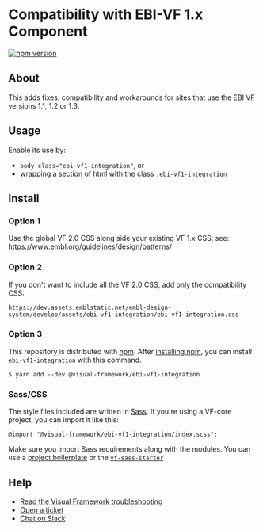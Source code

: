 # Compatibility with EBI-VF 1.x Component

[![npm version](https://badge.fury.io/js/%40visual-framework%2Febi-vf1-integration.svg)](https://badge.fury.io/js/%40visual-framework%2Febi-vf1-integration)

## About

This adds fixes, compatibility and workarounds for sites that use the EBI VF versions 1.1, 1.2 or 1.3.

## Usage

Enable its use by:

- `body class="ebi-vf1-integration"`, or
- wrapping a section of html with the class `.ebi-vf1-integration`

## Install

### Option 1

Use the global VF 2.0 CSS along side your existing VF 1.x CSS; see: https://www.embl.org/guidelines/design/patterns/

### Option 2

If you don't want to include all the VF 2.0 CSS, add only the compatibility CSS:

```
https://dev.assets.emblstatic.net/embl-design-system/develop/assets/ebi-vf1-integration/ebi-vf1-integration.css
```

### Option 3

This repository is distributed with [npm](https://www.npmjs.com/). After [installing npm](https://nodejs.org/), you can install `ebi-vf1-integration` with this command.

```
$ yarn add --dev @visual-framework/ebi-vf1-integration
```

### Sass/CSS

The style files included are written in [Sass](https://sass-lang.com/). If you're using a VF-core project, you can import it like this:

```
@import "@visual-framework/ebi-vf1-integration/index.scss";
```

Make sure you import Sass requirements along with the modules. You can use a [project boilerplate](https://visual-framework.github.io/vf-core/building/) or the [`vf-sass-starter`](https://visual-framework.github.io/vf-core/components/vf-sass-starter/)

## Help

- [Read the Visual Framework troubleshooting](https://visual-framework.github.io/vf-welcome/troubleshooting/)
- [Open a ticket](https://github.com/visual-framework/vf-core/issues)
- [Chat on Slack](https://join.slack.com/t/visual-framework/shared_invite/enQtNDAxNzY0NDg4NTY0LWFhMjEwNGY3ZTk3NWYxNWVjOWQ1ZWE4YjViZmY1YjBkMDQxMTNlNjQ0N2ZiMTQ1ZTZiMGM4NjU5Y2E0MjM3ZGQ)
